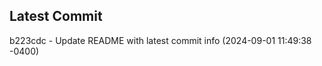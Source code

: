 
## Latest Commit
b223cdc - Update README with latest commit info (2024-09-01 11:49:38 -0400) <Yunxi-Zhou>
